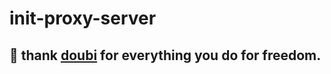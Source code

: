 # init-proxy-server

##  🙏 thank [doubi](https://github.com/ToyoDAdoubi) for everything you do for freedom.